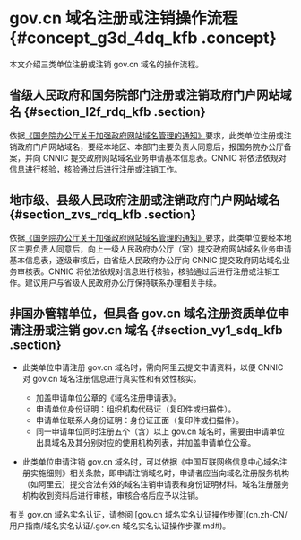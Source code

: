 # gov.cn 域名注册或注销操作流程 {#concept_g3d_4dq_kfb .concept}

本文介绍三类单位注册或注销 gov.cn 域名的操作流程。

## 省级人民政府和国务院部门注册或注销政府门户网站域名 {#section_l2f_rdq_kfb .section}

依据[《国务院办公厅关于加强政府网站域名管理的通知》](http://www.gov.cn/zhengce/content/2018-09/06/content_5319675.htm)要求，此类单位注册或注销政府门户网站域名，要经本地区、本部门主要负责人同意后，报国务院办公厅备案，并向 CNNIC 提交政府网站域名业务申请基本信息表。CNNIC 将依法依规对信息进行核验，核验通过后进行注册或注销工作。

## 地市级、县级人民政府注册或注销政府门户网站域名 {#section_zvs_rdq_kfb .section}

依据[《国务院办公厅关于加强政府网站域名管理的通知》](http://www.gov.cn/zhengce/content/2018-09/06/content_5319675.htm)要求，此类单位要经本地区主要负责人同意后，向上一级人民政府办公厅（室）提交政府网站域名业务申请基本信息表，逐级审核后，由省级人民政府办公厅向 CNNIC 提交政府网站域名业务审核表。CNNIC 将依法依规对信息进行核验，核验通过后进行注册或注销工作。建议用户与省级人民政府办公厅保持联系办理相关手续。

## 非国办管辖单位，但具备 gov.cn 域名注册资质单位申请注册或注销 gov.cn 域名 {#section_vy1_sdq_kfb .section}

-   此类单位申请注册 gov.cn 域名时，需向阿里云提交申请资料，以便 CNNIC 对 gov.cn 域名注册信息进行真实性和有效性核实。

    -   加盖申请单位公章的《域名注册申请表》。
    -   申请单位身份证明：组织机构代码证（复印件或扫描件）。
    -   申请单位联系人身份证明：身份证正面（复印件或扫描件）。
    -   同一申请单位同时注册五个（含）以上 gov.cn 域名时，需要由申请单位出具域名及其分别对应的使用机构列表，并加盖申请单位公章。
-   此类单位申请注销 gov.cn 域名时，可以依据《中国互联网络信息中心域名注册实施细则》相关条款，即申请注销域名时，申请者应当向域名注册服务机构（如阿里云）提交合法有效的域名注销申请表和身份证明材料。域名注册服务机构收到资料后进行审核，审核合格后应予以注销。

有关 gov.cn 域名实名认证，请参阅 [gov.cn 域名实名认证操作步骤](cn.zh-CN/用户指南/域名实名认证/.gov.cn 域名实名认证操作步骤.md#)。

